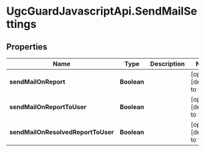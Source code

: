 # UgcGuardJavascriptApi.SendMailSettings

## Properties

Name | Type | Description | Notes
------------ | ------------- | ------------- | -------------
**sendMailOnReport** | **Boolean** |  | [optional] [default to false]
**sendMailOnReportToUser** | **Boolean** |  | [optional] [default to false]
**sendMailOnResolvedReportToUser** | **Boolean** |  | [optional] [default to false]


